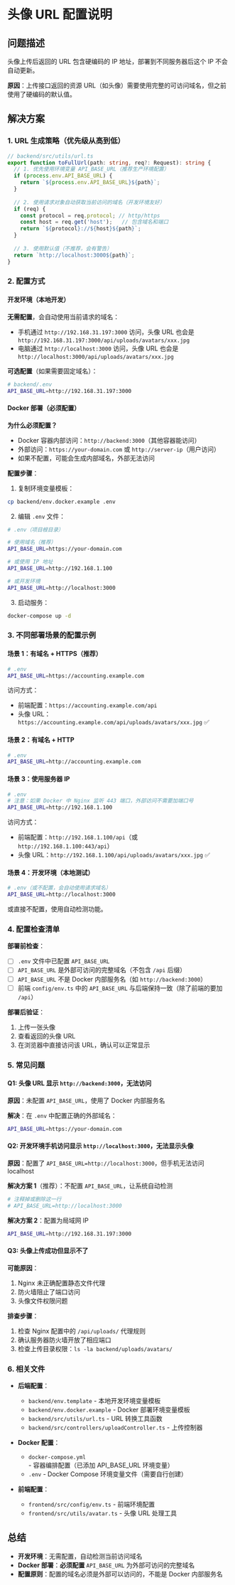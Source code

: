 # 头像 URL 配置说明

## 问题描述

头像上传后返回的 URL 包含硬编码的 IP 地址，部署到不同服务器后这个 IP 不会自动更新。

**原因**：上传接口返回的资源 URL（如头像）需要使用完整的可访问域名，但之前使用了硬编码的默认值。

## 解决方案

### 1. URL 生成策略（优先级从高到低）

```typescript
// backend/src/utils/url.ts
export function toFullUrl(path: string, req?: Request): string {
  // 1. 优先使用环境变量 API_BASE_URL（推荐生产环境配置）
  if (process.env.API_BASE_URL) {
    return `${process.env.API_BASE_URL}${path}`;
  }
  
  // 2. 使用请求对象自动获取当前访问的域名（开发环境友好）
  if (req) {
    const protocol = req.protocol; // http/https
    const host = req.get('host');   // 包含域名和端口
    return `${protocol}://${host}${path}`;
  }
  
  // 3. 使用默认值（不推荐，会有警告）
  return `http://localhost:3000${path}`;
}
```

### 2. 配置方式

#### 开发环境（本地开发）

**无需配置**，会自动使用当前请求的域名：
- 手机通过 `http://192.168.31.197:3000` 访问，头像 URL 也会是 `http://192.168.31.197:3000/api/uploads/avatars/xxx.jpg`
- 电脑通过 `http://localhost:3000` 访问，头像 URL 也会是 `http://localhost:3000/api/uploads/avatars/xxx.jpg`

**可选配置**（如果需要固定域名）：
```bash
# backend/.env
API_BASE_URL=http://192.168.31.197:3000
```

#### Docker 部署（必须配置）

**为什么必须配置？**
- Docker 容器内部访问：`http://backend:3000`（其他容器能访问）
- 外部访问：`https://your-domain.com` 或 `http://server-ip`（用户访问）
- 如果不配置，可能会生成内部域名，外部无法访问

**配置步骤**：

1. 复制环境变量模板：
```bash
cp backend/env.docker.example .env
```

2. 编辑 `.env` 文件：
```bash
# .env（项目根目录）

# 使用域名（推荐）
API_BASE_URL=https://your-domain.com

# 或使用 IP 地址
API_BASE_URL=http://192.168.1.100

# 或开发环境
API_BASE_URL=http://localhost:3000
```

3. 启动服务：
```bash
docker-compose up -d
```

### 3. 不同部署场景的配置示例

#### 场景 1：有域名 + HTTPS（推荐）

```bash
# .env
API_BASE_URL=https://accounting.example.com
```

访问方式：
- 前端配置：`https://accounting.example.com/api`
- 头像 URL：`https://accounting.example.com/api/uploads/avatars/xxx.jpg` ✅

#### 场景 2：有域名 + HTTP

```bash
# .env
API_BASE_URL=http://accounting.example.com
```

#### 场景 3：使用服务器 IP

```bash
# .env
# 注意：如果 Docker 中 Nginx 监听 443 端口，外部访问不需要加端口号
API_BASE_URL=http://192.168.1.100
```

访问方式：
- 前端配置：`http://192.168.1.100/api`（或 `http://192.168.1.100:443/api`）
- 头像 URL：`http://192.168.1.100/api/uploads/avatars/xxx.jpg` ✅

#### 场景 4：开发环境（本地测试）

```bash
# .env（或不配置，会自动使用请求域名）
API_BASE_URL=http://localhost:3000
```

或直接不配置，使用自动检测功能。

### 4. 配置检查清单

**部署前检查**：
- [ ] `.env` 文件中已配置 `API_BASE_URL`
- [ ] `API_BASE_URL` 是外部可访问的完整域名（不包含 `/api` 后缀）
- [ ] `API_BASE_URL` 不是 Docker 内部服务名（如 `http://backend:3000`）
- [ ] 前端 `config/env.ts` 中的 `API_BASE_URL` 与后端保持一致（除了前端的要加 `/api`）

**部署后验证**：
1. 上传一张头像
2. 查看返回的头像 URL
3. 在浏览器中直接访问该 URL，确认可以正常显示

### 5. 常见问题

#### Q1: 头像 URL 显示 `http://backend:3000`，无法访问
**原因**：未配置 `API_BASE_URL`，使用了 Docker 内部服务名

**解决**：在 `.env` 中配置正确的外部域名：
```bash
API_BASE_URL=https://your-domain.com
```

#### Q2: 开发环境手机访问显示 `http://localhost:3000`，无法显示头像
**原因**：配置了 `API_BASE_URL=http://localhost:3000`，但手机无法访问 localhost

**解决方案 1**（推荐）：不配置 `API_BASE_URL`，让系统自动检测
```bash
# 注释掉或删除这一行
# API_BASE_URL=http://localhost:3000
```

**解决方案 2**：配置为局域网 IP
```bash
API_BASE_URL=http://192.168.31.197:3000
```

#### Q3: 头像上传成功但显示不了
**可能原因**：
1. Nginx 未正确配置静态文件代理
2. 防火墙阻止了端口访问
3. 头像文件权限问题

**排查步骤**：
1. 检查 Nginx 配置中的 `/api/uploads/` 代理规则
2. 确认服务器防火墙开放了相应端口
3. 检查上传目录权限：`ls -la backend/uploads/avatars/`

### 6. 相关文件

- **后端配置**：
  - `backend/env.template` - 本地开发环境变量模板
  - `backend/env.docker.example` - Docker 部署环境变量模板
  - `backend/src/utils/url.ts` - URL 转换工具函数
  - `backend/src/controllers/uploadController.ts` - 上传控制器

- **Docker 配置**：
  - `docker-compose.yml` - 容器编排配置（已添加 API_BASE_URL 环境变量）
  - `.env` - Docker Compose 环境变量文件（需要自行创建）

- **前端配置**：
  - `frontend/src/config/env.ts` - 前端环境配置
  - `frontend/src/utils/avatar.ts` - 头像 URL 处理工具

## 总结

- **开发环境**：无需配置，自动检测当前访问域名
- **Docker 部署**：**必须配置** `API_BASE_URL` 为外部可访问的完整域名
- **配置原则**：配置的域名必须是外部可以访问的，不能是 Docker 内部服务名

